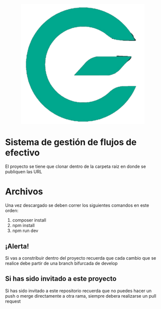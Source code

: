 <p align="center"><img src="public/logo/logo/generic-logo.png" width="400"></p>

# Sistema de gestión de flujos de efectivo

El proyecto se tiene que clonar dentro de la carpeta raiz en donde se publiquen las URL


# Archivos

Una vez descargado se deben correr los siguientes comandos en este orden:

 1. composer install
 2. npm install
 3. npm run dev

## ¡Alerta!

Si vas  a constribuir dentro del proyecto recuerda que cada cambio que se realice debe partir de una branch bifurcada de develop

## Si has sido invitado a este proyecto

Si has sido invitado a este repositorio recuerda que no puedes hacer un push o merge directamente a otra rama, siempre debera realizarse un pull request

